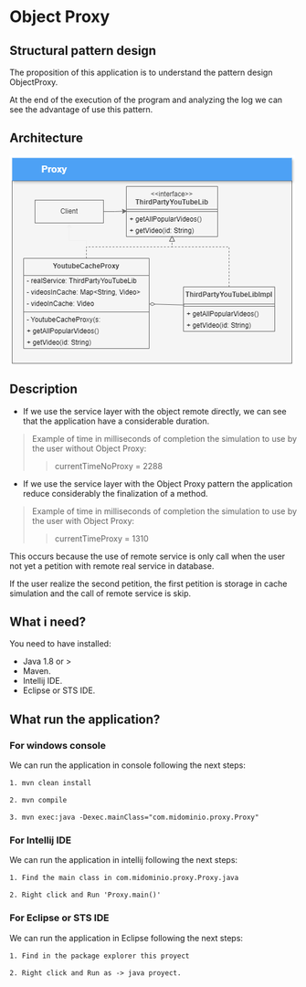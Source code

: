 # Object Proxy

## Structural pattern design

<p>The proposition of this application is to understand the pattern design ObjectProxy.</p>

<p>At the end of the execution of the program and analyzing the log we can see the advantage of use this pattern.</p>

## Architecture

![Architecture diagram.](https://raw.githubusercontent.com/DeyvidGar/assets/master/Object-proxy.png)

## Description

- If we use the service layer with the object remote directly, we can see that the application have a considerable duration.

> Example of time in milliseconds of completion the simulation to use by the user without Object Proxy:
>> currentTimeNoProxy = 2288

- If we use the service layer with the Object Proxy pattern the application reduce considerably the finalization of a method.

> Example of time in milliseconds of completion the simulation to use by the user with Object Proxy:
>> currentTimeProxy = 1310

<p>This occurs because the use of remote service is only call when the user not yet a petition with remote real service in database.</p>

<p>If the user realize the second petition, the first petition is storage in cache simulation and the call of remote service is skip.</p>

## What i need?

<p>You need to have installed:<p>

- Java 1.8 or >
- Maven.
- Intellij IDE.
- Eclipse or STS IDE.

## What run the application?

### For windows console

<p>We can run the application in console following the next steps:</p>

```console
1. mvn clean install
```

```console
2. mvn compile
```

```console
3. mvn exec:java -Dexec.mainClass="com.midominio.proxy.Proxy"
```

### For Intellij IDE

<p>We can run the application in intellij following the next steps:</p>

```console
1. Find the main class in com.midominio.proxy.Proxy.java
```

```console
2. Right click and Run 'Proxy.main()'
```

### For Eclipse or STS IDE

<p>We can run the application in Eclipse following the next steps:</p>

```console
1. Find in the package explorer this proyect
```

```console
2. Right click and Run as -> java proyect.
```